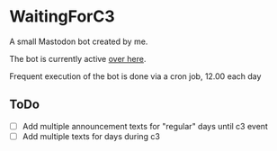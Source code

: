 # WaitingForC3

A small Mastodon bot created by me.

The bot is currently active [over here](https://botsin.space/@waitingforC3).

Frequent execution of the bot is done via a cron job, 12.00 each day

## ToDo

- [ ] Add multiple announcement texts for "regular" days until c3 event
- [ ] Add multiple texts for days during c3